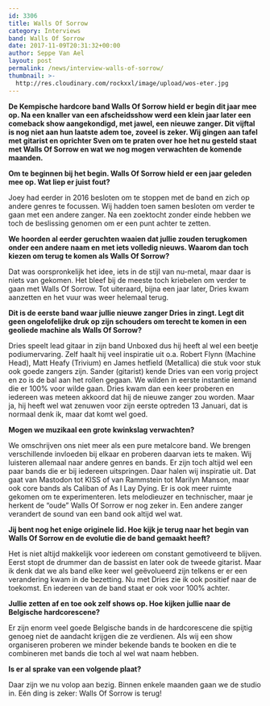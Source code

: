 ```yaml
---
id: 3306
title: Walls Of Sorrow
category: Interviews
band: Walls Of Sorrow
date: 2017-11-09T20:31:32+00:00
author: Seppe Van Ael
layout: post
permalink: /news/interview-walls-of-sorrow/
thumbnail: >-
  http://res.cloudinary.com/rockxxl/image/upload/wos-eter.jpg
---
```

**De Kempische hardcore band Walls Of Sorrow hield er begin dit jaar mee op. Na een knaller van een afscheidsshow werd een klein jaar later een comeback show aangekondigd, met jawel, een nieuwe zanger. Dit vijftal is nog niet aan hun laatste adem toe, zoveel is zeker. Wij gingen aan tafel met gitarist en oprichter Sven om te praten over hoe het nu gesteld staat met Walls Of Sorrow en wat we nog mogen verwachten de komende maanden.**

**Om te beginnen bij het begin. Walls Of Sorrow hield er een jaar geleden mee op. Wat liep er juist fout?**

Joey had eerder in 2016 besloten om te stoppen met de band en zich op andere genres te focussen. Wij hadden toen samen besloten om verder te gaan met een andere zanger. Na een zoektocht zonder einde hebben we toch de beslissing genomen om er een punt achter te zetten.

**We hoorden al eerder geruchten waaien dat jullie zouden terugkomen onder een andere naam en met iets volledig nieuws. Waarom dan toch kiezen om terug te komen als Walls Of Sorrow?**

Dat was oorspronkelijk het idee, iets in de stijl van nu-metal, maar daar is niets van gekomen. Het bleef bij de meeste toch kriebelen om verder te gaan met Walls Of Sorrow. Tot uiteraard, bijna een jaar later, Dries kwam aanzetten en het vuur was weer helemaal terug.

**Dit is de eerste band waar jullie nieuwe zanger Dries in zingt. Legt dit geen ongelofelijke druk op zijn schouders om terecht te komen in een geoliede machine als Walls Of Sorrow?**

Dries speelt lead gitaar in zijn band Unboxed dus hij heeft al wel een beetje podiumervaring. Zelf haalt hij veel inspiratie uit o.a. Robert Flynn (Machine Head), Matt Heafy (Trivium) en James hetfield (Metallica) die stuk voor stuk ook goede zangers zijn. Sander (gitarist) kende Dries van een vorig project en zo is de bal aan het rollen gegaan. We wilden in eerste instantie iemand die er 100% voor wilde gaan. Dries kwam dan een keer proberen en iedereen was meteen akkoord dat hij de nieuwe zanger zou worden. Maar ja, hij heeft wel wat zenuwen voor zijn eerste optreden 13 Januari, dat is normaal denk ik, maar dat komt wel goed.

**Mogen we muzikaal een grote kwinkslag verwachten?**

We omschrijven ons niet meer als een pure metalcore band. We brengen verschillende invloeden bij elkaar en proberen daarvan iets te maken. Wij luisteren allemaal naar andere genres en bands. Er zijn toch altijd wel een paar bands die er bij iedereen uitspringen. Daar halen wij inspiratie uit. Dat gaat van Mastodon tot KISS of van Rammstein tot Marilyn Manson, maar ook core bands als Caliban of As I Lay Dying. Er is ook meer ruimte gekomen om te experimenteren. Iets melodieuzer en technischer, maar je herkent de “oude” Walls Of Sorrow er nog zeker in. Een andere zanger verandert de sound van een band ook altijd wel wat.

**Jij bent nog het enige originele lid. Hoe kijk je terug naar het begin van Walls Of Sorrow en de evolutie die de band gemaakt heeft?**

Het is niet altijd makkelijk voor iedereen om constant gemotiveerd te blijven. Eerst stopt de drummer dan de bassist en later ook de tweede gitarist. Maar ik denk dat we als band elke keer wel geëvolueerd zijn telkens er er een verandering kwam in de bezetting. Nu met Dries zie ik ook positief naar de toekomst. En iedereen van de band staat er ook voor 100% achter.

**Jullie zetten af en toe ook zelf shows op. Hoe kijken jullie naar de Belgische hardcorescene?**

Er zijn enorm veel goede Belgische bands in de hardcorescene die spijtig genoeg niet de aandacht krijgen die ze verdienen. Als wij een show organiseren proberen we minder bekende bands te booken en die te combineren met bands die toch al wel wat naam hebben.

**Is er al sprake van een volgende plaat?**

Daar zijn we nu volop aan bezig. Binnen enkele maanden gaan we de studio in. Eén ding is zeker: Walls Of Sorrow is terug!
